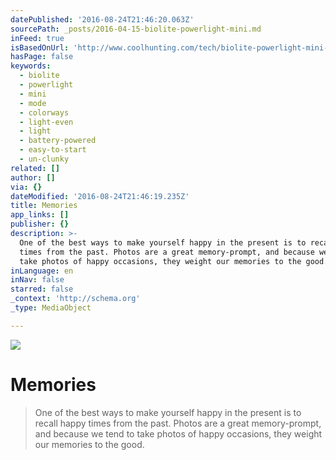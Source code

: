 ```yaml
---
datePublished: '2016-08-24T21:46:20.063Z'
sourcePath: _posts/2016-04-15-biolite-powerlight-mini.md
inFeed: true
isBasedOnUrl: 'http://www.coolhunting.com/tech/biolite-powerlight-mini-portable-utility-light'
hasPage: false
keywords:
  - biolite
  - powerlight
  - mini
  - mode
  - colorways
  - light-even
  - light
  - battery-powered
  - easy-to-start
  - un-clunky
related: []
author: []
via: {}
dateModified: '2016-08-24T21:46:19.235Z'
title: Memories
app_links: []
publisher: {}
description: >-
  One of the best ways to make yourself happy in the present is to recall happy
  times from the past. Photos are a great memory-prompt, and because we tend to
  take photos of happy occasions, they weight our memories to the good.
inLanguage: en
inNav: false
starred: false
_context: 'http://schema.org'
_type: MediaObject

---
```

![](https://the-grid-user-content.s3-us-west-2.amazonaws.com/f5c41270-cb6d-4cca-a83f-642e0fb05b3a.jpg)

# Memories

> One of the best ways to make yourself happy in the present is to recall happy times from the past. Photos are a great memory-prompt, and because we tend to take photos of happy occasions, they weight our memories to the good.